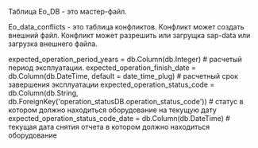 Таблица Eo_DB - это мастер-файл.

Eo_data_conflicts - это таблица конфликтов.
Конфликт может создать внешний файл. Конфликт может разрешить или загрущка sap-data или загрузка внешнего файла.

expected_operation_period_years = db.Column(db.Integer) # расчетый период эксплуатации.
  expected_operation_finish_date = db.Column(db.DateTime, default = date_time_plug) # расчетный срок завершения эксплуатации
  expected_operation_status_code = db.Column(db.String, db.ForeignKey('operation_statusDB.operation_status_code')) # статус в котором должно находиться оборудование на текущую дату
  expected_operation_status_code_date = db.Column(db.DateTime) # текущая дата снятия отчета в котором должно находиться оборудование
